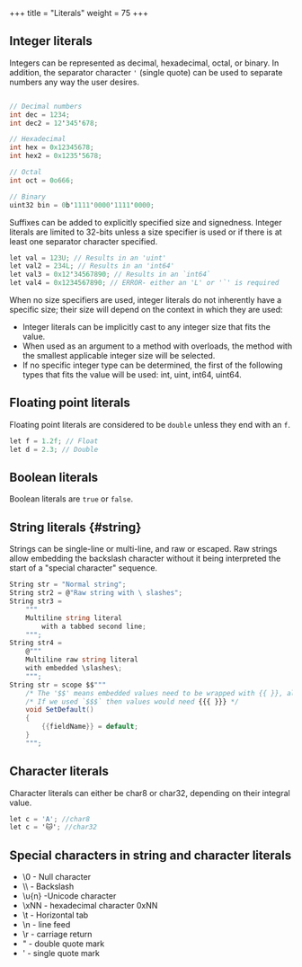 +++
title = "Literals"
weight = 75
+++

## Integer literals

Integers can be represented as decimal, hexadecimal, octal, or binary. In addition, the separator character `'` (single quote) can be used to separate numbers any way the user desires.

```C#

// Decimal numbers
int dec = 1234;
int dec2 = 12'345'678;

// Hexadecimal
int hex = 0x12345678;
int hex2 = 0x1235'5678;

// Octal
int oct = 0o666;

// Binary
uint32 bin = 0b'1111'0000'1111'0000;
```

Suffixes can be added to explicitly specified size and signedness. Integer literals are limited to 32-bits unless a size specifier is used or if there is at least one separator character specified.

```C#
let val = 123U; // Results in an 'uint'
let val2 = 234L; // Results in an 'int64'
let val3 = 0x12'34567890; // Results in an `int64`
let val4 = 0x1234567890; // ERROR- either an 'L' or '`' is required
```

When no size specifiers are used, integer literals do not inherently have a specific size; their size will depend on the context in which they are used:

* Integer literals can be implicitly cast to any integer size that fits the value.
* When used as an argument to a method with overloads, the method with the smallest applicable integer size will be selected.
* If no specific integer type can be determined, the first of the following types that fits the value will be used: int, uint, int64, uint64.


## Floating point literals

Floating point literals are considered to be `double` unless they end with an `f`.

```C#
let f = 1.2f; // Float
let d = 2.3; // Double
```

## Boolean literals

Boolean literals are `true` or `false`.

## String literals {#string}

Strings can be single-line or multi-line, and raw or escaped. Raw strings allow embedding the backslash character without it being interpreted the start of a "special character" sequence.

```C#
String str = "Normal string";
String str2 = @"Raw string with \ slashes";
String str3 = 
	"""
	Multiline string literal
		with a tabbed second line;
	""";
String str4 = 
	@"""
	Multiline raw string literal
	with embedded \slashes\;
	""";
String str = scope $$"""
	/* The '$$' means embedded values need to be wrapped with {{ }}, allowing us to not escape { and } for normal text. */
	/* If we used `$$$` then values would need {{{ }}} */
	void SetDefault()
	{
		{{fieldName}} = default;
	}
	""";
```

## Character literals

Character literals can either be char8 or char32, depending on their integral value.

```C#
let c = 'A'; //char8
let c = '🐱'; //char32 
```

## Special characters in string and character literals

* \0 - Null character
* \\\\ - Backslash
* \u{n} -Unicode character
* \xNN - hexadecimal character 0xNN
* \t - Horizontal tab
* \n - line feed
* \r - carriage return
* \" - double quote mark
* \' - single quote mark